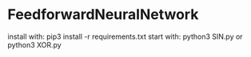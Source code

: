 # FeedforwardNeuralNetwork

install with: pip3 install -r requirements.txt
start with: python3 SIN.py or python3 XOR.py